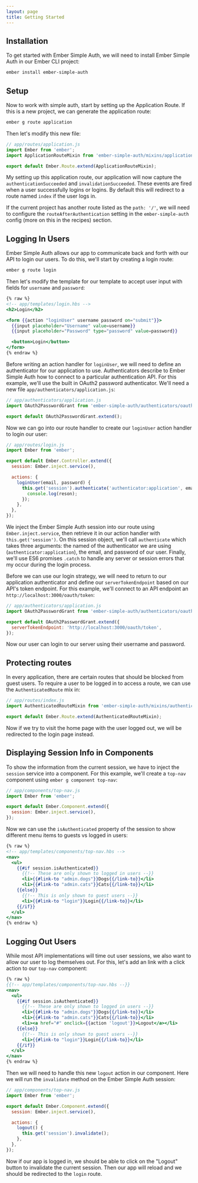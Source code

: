 ```yaml
---
layout: page
title: Getting Started
---
```


## Installation

To get started with Ember Simple Auth, we will need to install Ember Simple Auth in our Ember CLI project:

```sh
ember install ember-simple-auth
```

## Setup

Now to work with simple auth, start by setting up the Application Route.
If this is a new project, we can generate the application route:

```sh
ember g route application
```

Then let's modify this new file:

```js
// app/routes/application.js
import Ember from 'ember';
import ApplicationRouteMixin from 'ember-simple-auth/mixins/application-route-mixin';

export default Ember.Route.extend(ApplicationRouteMixin);
```

My setting up this application route, our application will now capture the `authenticationSucceeded` and `invalidationSucceeded`.
These events are fired when a user successfully logins or logins.
By default this will redirect to a route named `index` if the user logs in.

If the current project has another route listed as the `path: '/'`, we will need to configure the `routeAfterAuthentication` setting in the `ember-simple-auth` config (more on this in the recipes) section.

## Logging In Users

Ember Simple Auth allows our app to communicate back and forth with our API to login our users.
To do this, we'll start by creating a login route:

```sh
ember g route login
```

Then let's modify the template for our template to accept user input with fields for `username` and `password`:

```handlebars
{% raw %}
<!-- app/templates/login.hbs -->
<h2>Login</h2>

<form {{action "loginUser" username password on="submit"}}>
  {{input placeholder="Username" value=username}}
  {{input placeholder="Password" type="password" value=password}}

  <button>Login</button>
</form>
{% endraw %}
```

Before writing an action handler for `loginUser`, we will need to define an authenticator for our application to use.
Authenticators describe to Ember Simple Auth how to connect to a particular authentication API.
For this example, we'll use the built in OAuth2 password authenticator.
We'll need a new file `app/authenticators/application.js`:

```js
// app/authenticators/application.js
import OAuth2PasswordGrant from 'ember-simple-auth/authenticators/oauth2-password-grant';

export default OAuth2PasswordGrant.extend();
```

Now we can go into our route handler to create our `loginUser` action handler to login our user:

```js
// app/routes/login.js
import Ember from 'ember';

export default Ember.Controller.extend({
  session: Ember.inject.service(),

  actions: {
    loginUser(email, password) {
      this.get('session').authenticate('authenticator:application', email, password).catch((reason) => {
        console.log(reson);
      });
    },
  },
});
```

We inject the Ember Simple Auth session into our route using `Ember.inject.service`,
then retrieve it in our action handler with `this.get('session')`.
On this session object, we'll call `authenticate` which takes three arguments:
the named of the authenticator we are using (`authenticator:application`), the email, and password of our user.
Finally, we'll use ES6 promises `.catch` to handle any server or session errors that my occur during the login process.

Before we can use our login strategy, we will need to return to our application authenticator
and define our `serverTokenEndpoint` based on our API's token endpoint.
For this example, we'll connect to an API endpoint an `http://localhost:3000/oauth/token`:

```js
// app/authenticators/application.js
import OAuth2PasswordGrant from 'ember-simple-auth/authenticators/oauth2-password-grant';

export default OAuth2PasswordGrant.extend({
  serverTokenEndpoint: 'http://localhost:3000/oauth/token',
});
```

Now our user can login to our server using their username and password.

## Protecting routes

In every application, there are certain routes that should be blocked from guest users.
To require a user to be logged in to access a route, we can use the `AuthenticatedRoute` mix in:

```js
// app/routes/index.js
import AuthenticatedRouteMixin from 'ember-simple-auth/mixins/authenticated-route-mixin';

export default Ember.Route.extend(AuthenticatedRouteMixin);
```

Now if we try to visit the home page with the user logged out, we will be redirected to the login page instead.

## Displaying Session Info in Components

To show the information from the current session, we have to inject the `session` service into a component.
For this example, we'll create a `top-nav` component using `ember g component top-nav`:

```js
// app/components/top-nav.js
import Ember from 'ember';

export default Ember.Component.extend({
  session: Ember.inject.service(),
});
```

Now we can use the `isAuthenticated` property of the session to show different menu items to guests vs logged in users:

```handlebars
{% raw %}
<!-- app/templates/components/top-nav.hbs -->
<nav>
  <ul>
    {{#if session.isAuthenticated}}
      {{!-- These are only shown to logged in users --}}
      <li>{{#link-to "admin.dogs"}}Dogs{{/link-to}}</li>
      <li>{{#link-to "admin.cats"}}Cats{{/link-to}}</li>
    {{else}}
      {{!-- This is only shown to guest users --}}
      <li>{{#link-to "login"}}Login{{/link-to}}</li>
    {{/if}}
  </ul>
</nav>
{% endraw %}
```

## Logging Out Users

While most API implementations will time out user sessions, we also want to allow our user to log themselves out.
For this, let's add an link with a click action to our `top-nav` component:

```handlebars
{% raw %}
{{!-- app/templates/components/top-nav.hbs --}}
<nav>
  <ul>
    {{#if session.isAuthenticated}}
      {{!-- These are only shown to logged in users --}}
      <li>{{#link-to "admin.dogs"}}Dogs{{/link-to}}</li>
      <li>{{#link-to "admin.cats"}}Cats{{/link-to}}</li>
      <li><a href="#" onclick={{action 'logout'}}>Logout</a></li>
    {{else}}
      {{!-- This is only shown to guest users --}}
      <li>{{#link-to "login"}}Login{{/link-to}}</li>
    {{/if}}
  </ul>
</nav>
{% endraw %}
```

Then we will need to handle this new `logout` action in our component.
Here we will run the `invalidate` method on the Ember Simple Auth session:

```js
// app/components/top-nav.js
import Ember from 'ember';

export default Ember.Component.extend({
  session: Ember.inject.service(),

  actions: {
    logout() {
      this.get('session').invalidate();
    },
  },
});
```

Now if our app is logged in, we should be able to click on the "Logout" button to invalidate the current session.
Then our app will reload and we should be redirected to the `login` route.

